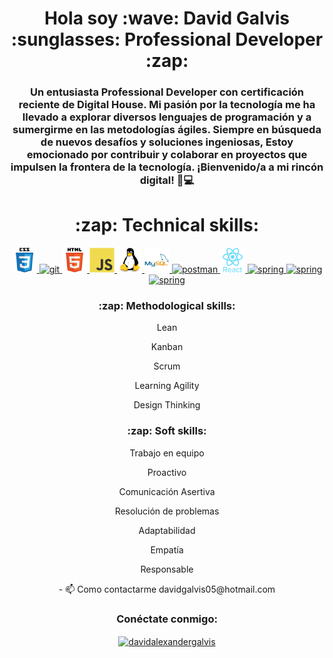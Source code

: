 <h1 align="center">Hola soy :wave: David Galvis :sunglasses: Professional Developer :zap:</h1>


<h3 align="center">Un entusiasta Professional Developer con certificación reciente de Digital House. Mi pasión por la tecnología me ha llevado a explorar diversos lenguajes de programación y a sumergirme en las metodologías ágiles. Siempre en búsqueda de nuevos desafíos y soluciones ingeniosas, Estoy emocionado por contribuir y colaborar en proyectos que impulsen la frontera de la tecnología. ¡Bienvenido/a a mi rincón digital! 🚀💻</h3>


<h1 align="center"> :zap: Technical skills:</h1>

<p align="center"> <a href="https://www.w3schools.com/css/" target="_blank" rel="noreferrer"> <img src="https://raw.githubusercontent.com/devicons/devicon/master/icons/css3/css3-original-wordmark.svg" alt="css3" width="40" height="40"/> </a> <a href="https://git-scm.com/" target="_blank" rel="noreferrer"> <img src="https://www.vectorlogo.zone/logos/git-scm/git-scm-icon.svg" alt="git" width="40" height="40"/> </a> <a href="https://www.w3.org/html/" target="_blank" rel="noreferrer"> <img src="https://raw.githubusercontent.com/devicons/devicon/master/icons/html5/html5-original-wordmark.svg" alt="html5" width="40" height="40"/> </a> <a href="https://developer.mozilla.org/en-US/docs/Web/JavaScript" target="_blank" rel="noreferrer"> <img src="https://raw.githubusercontent.com/devicons/devicon/master/icons/javascript/javascript-original.svg" alt="javascript" width="40" height="40"/> </a> <a href="https://www.linux.org/" target="_blank" rel="noreferrer"> <img src="https://raw.githubusercontent.com/devicons/devicon/master/icons/linux/linux-original.svg" alt="linux" width="40" height="40"/> </a> <a href="https://www.mysql.com/" target="_blank" rel="noreferrer"> <img src="https://raw.githubusercontent.com/devicons/devicon/master/icons/mysql/mysql-original-wordmark.svg" alt="mysql" width="40" height="40"/> </a> <a href="https://postman.com" target="_blank" rel="noreferrer"> <img src="https://www.vectorlogo.zone/logos/getpostman/getpostman-icon.svg" alt="postman" width="40" height="40"/> </a> <a href="https://reactjs.org/" target="_blank" rel="noreferrer"> <img src="https://raw.githubusercontent.com/devicons/devicon/master/icons/react/react-original-wordmark.svg" alt="react" width="40" height="40"/> </a> <a href="https://spring.io/" target="_blank" rel="noreferrer"> <img src="https://www.vectorlogo.zone/logos/springio/springio-icon.svg" alt="spring" width="40" height="40"/> </a> <a href= "https://www.jetbrains.com/es-es/idea/"  target="_blank" rel="noreferrer" ><img src="https://cdn.jsdelivr.net/gh/devicons/devicon/icons/intellij/intellij-original.svg" alt="spring" width="40" height="40" /><a/> <a href= "https://www.java.com/es/"  target="_blank" rel="noreferrer" ><img src="https://cdn.jsdelivr.net/gh/devicons/devicon/icons/java/java-original-wordmark.svg" alt="spring" width="40" height="40" /><a/>
</p>

<h3 align="center"> :zap: Methodological skills:</h3>

<p align="center">Lean</p>
<p align="center">Kanban</p>
<p align="center">Scrum</p>
<p align="center">Learning Agility</p>
<p align="center">Design Thinking</p>

<h3 align="center"> :zap: Soft skills:</h3>

<p align="center">Trabajo en equipo</p>
<p align="center">Proactivo</p>
<p align="center">Comunicación Asertiva</p>
<p align="center">Resolución de problemas</p>
<p align="center">Adaptabilidad</p>
<p align="center">Empatía</p>
<p align="center">Responsable</p>


<p align="center"> - 📫 Como contactarme davidgalvis05@hotmail.com</p>

<h3 align="center">Conéctate conmigo:</h3>
<p align="center">
<a href="https://linkedin.com/in/davidalexandergalvis" target="blank"><img align="center" src="https://raw.githubusercontent.com/rahuldkjain/github-profile-readme-generator/master/src/images/icons/Social/linked-in-alt.svg" alt="davidalexandergalvis" height="30" width="40" /></a>
</p>
